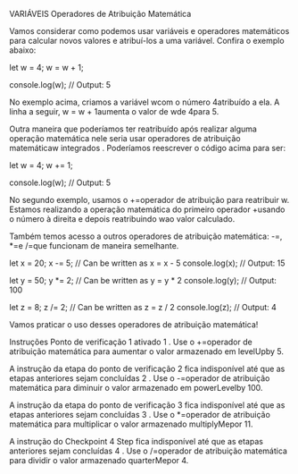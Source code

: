 VARIÁVEIS
Operadores de Atribuição Matemática

Vamos considerar como podemos usar variáveis ​​e operadores matemáticos para calcular novos valores e atribuí-los a uma variável. Confira o exemplo abaixo:

let w = 4;
w = w + 1;

console.log(w); // Output: 5

No exemplo acima, criamos a variável wcom o número 4atribuído a ela. A linha a seguir, w = w + 1aumenta o valor de wde 4para 5.

Outra maneira que poderíamos ter reatribuído após realizar alguma operação matemática nele seria usar operadores de atribuição matemáticaw integrados . Poderíamos reescrever o código acima para ser:

let w = 4;
w += 1;

console.log(w); // Output: 5

No segundo exemplo, usamos o +=operador de atribuição para reatribuir w. Estamos realizando a operação matemática do primeiro operador +usando o número à direita e depois reatribuindo wao valor calculado.

Também temos acesso a outros operadores de atribuição matemática: -=, *=e /=que funcionam de maneira semelhante.

let x = 20;
x -= 5; // Can be written as x = x - 5
console.log(x); // Output: 15

let y = 50;
y *= 2; // Can be written as y = y * 2
console.log(y); // Output: 100

let z = 8;
z /= 2; // Can be written as z = z / 2
console.log(z); // Output: 4

Vamos praticar o uso desses operadores de atribuição matemática!

Instruções
Ponto de verificação 1 ativado
1 .
Use o +=operador de atribuição matemática para aumentar o valor armazenado em levelUpby 5.


A instrução da etapa do ponto de verificação 2 fica indisponível até que as etapas anteriores sejam concluídas
2 .
Use o -=operador de atribuição matemática para diminuir o valor armazenado em powerLevelby 100.

A instrução da etapa do ponto de verificação 3 fica indisponível até que as etapas anteriores sejam concluídas
3 .
Use o *=operador de atribuição matemática para multiplicar o valor armazenado multiplyMepor 11.

A instrução do Checkpoint 4 Step fica indisponível até que as etapas anteriores sejam concluídas
4 .
Use o /=operador de atribuição matemática para dividir o valor armazenado quarterMepor 4.